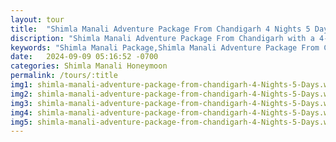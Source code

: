 ```yaml
---
layout: tour
title:  "Shimla Manali Adventure Package From Chandigarh 4 Nights 5 Days"
discription: "Shimla Manali Adventure Package From Chandigarh with a 4-night, 5-day Shimla Manali tour. Enjoy stunning views, thrilling activities, and unforgettable experiences."
keywords: "Shimla Manali Package,Shimla Manali Adventure Package From Chandigarh 4 Nights 5 Days"
date:   2024-09-09 05:16:52 -0700
categories: Shimla Manali Honeymoon
permalink: /tours/:title
img1: shimla-manali-adventure-package-from-chandigarh-4-Nights-5-Days.webp
img2: shimla-manali-adventure-package-from-chandigarh-4-Nights-5-Days.webp
img3: shimla-manali-adventure-package-from-chandigarh-4-Nights-5-Days.webp
img4: shimla-manali-adventure-package-from-chandigarh-4-Nights-5-Days.webp
img5: shimla-manali-adventure-package-from-chandigarh-4-Nights-5-Days.webp
---
```



